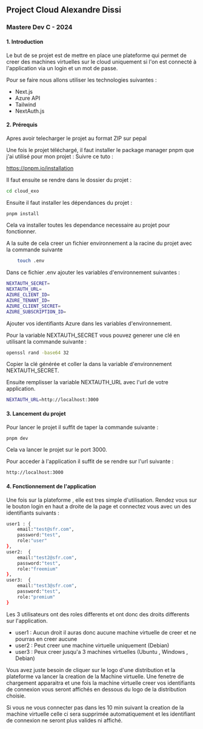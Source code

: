 ## Project Cloud Alexandre Dissi 

### Mastere Dev C - 2024

#### 1. Introduction 

Le but de se projet est de mettre en place une plateforme qui permet de creer des machines virtuelles sur le cloud uniquement si l'on est connecté à l'application via un login et un mot de passe.

Pour se faire nous allons utiliser les technologies suivantes :

- Next.js
- Azure API
- Tailwind
- NextAuth.js

#### 2. Prérequis

Apres avoir telecharger le projet au format ZIP sur pepal 

Une fois le projet téléchargé, il faut installer le package manager pnpm que j'ai utilisé pour mon projet :
Suivre ce tuto :

https://pnpm.io/installation

Il faut ensuite se rendre dans le dossier du projet :

```bash
cd cloud_exo
```

Ensuite il faut installer les dépendances du projet  :

```bash
pnpm install
```

Cela va installer toutes les dependance necessaire au projet pour fonctionner.

A la suite de cela creer un fichier environnement a la racine du projet avec la commande suivante
    
```bash
    touch .env
```

Dans ce fichier .env ajouter les variables d'environnement suivantes :

```bash
NEXTAUTH_SECRET=
NEXTAUTH_URL=
AZURE_CLIENT_ID=
AZURE_TENANT_ID=
AZURE_CLIENT_SECRET=
AZURE_SUBSCRIPTION_ID=
```

Ajouter vos identifiants Azure dans les variables d'environnement.

Pour la variable NEXTAUTH_SECRET vous pouvez generer une clé en utilisant la commande suivante :

```bash
openssl rand -base64 32
```

Copier la clé générée et coller la dans la variable d'environnement NEXTAUTH_SECRET.

Ensuite remplisser la variable NEXTAUTH_URL avec l'url de votre application.

```bash
NEXTAUTH_URL=http://localhost:3000
```

#### 3. Lancement du projet

Pour lancer le projet il suffit de taper la commande suivante :

```bash
pnpm dev
```

Cela va lancer le projet sur le port 3000.

Pour acceder à l'application il suffit de se rendre sur l'url suivante :

```bash
http://localhost:3000
```

#### 4. Fonctionnement de l'application

Une fois sur la plateforme , elle est tres simple d'utilisation.
Rendez vous sur le bouton login en haut a droite de la page et connectez vous avec un des identifiants suivants :

```bash
user1 : {
    email:"test@sfr.com",
    password:"test",
    role:"user"
},
user2:  {
    email:"test2@sfr.com",
    password:"test",
    role:"freemium"
},
user3:  {
    email:"test3@sfr.com",
    password:"test",
    role:"premium"
}
```

Les 3 utilisateurs ont des roles differents et ont donc des droits differents sur l'application.

- user1 : Aucun droit il auras donc aucune machine virtuelle de creer et ne pourras en creer aucune
- user2 : Peut creer une machine virtuelle uniquement (Debian)
- user3 : Peux creer jusqu'a 3 machines virtuelles (Ubuntu , Windows , Debian)

Vous avez juste besoin de cliquer sur le logo d'une distribution et la plateforme va lancer la creation de la Machine virtuelle.
Une fenetre de chargement apparaitra et une fois la machine virtuelle creer vos identifiants de connexion vous seront affichés en dessous du logo de la distribution choisie.

Si vous ne vous connecter pas dans les 10 min suivant la creation de la machine virtuelle celle ci sera supprimée automatiquement et les identifiant de connexion ne seront plus valides ni affiché.
